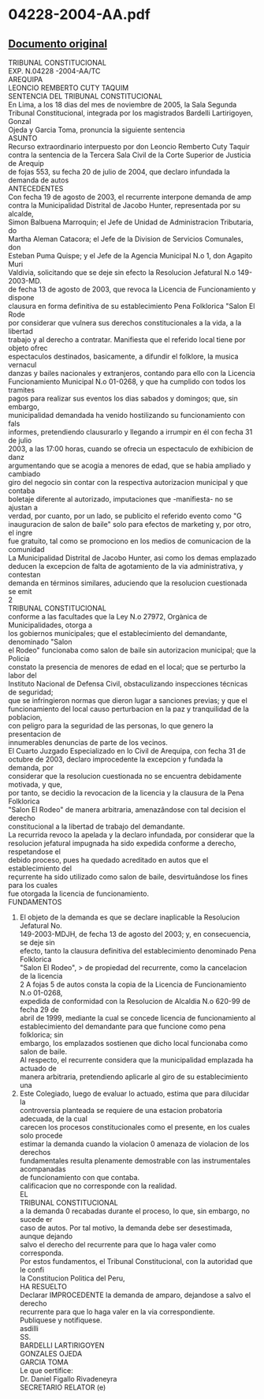
04228-2004-AA.pdf
=================
  
[Documento original](https://tc.gob.pe/jurisprudencia/2006/04228-2004-AA.pdf)  
---  
TRIBUNAL CONSTITUCIONAL  
EXP. N.04228 -2004-AA/TC  
AREQUIPA  
LEONCIO REMBERTO CUTY TAQUIM  
SENTENCIA DEL TRIBUNAL CONSTITUCIONAL  
En Lima, a los 18 dias del mes de noviembre de 2005, la Sala Segunda  
Tribunal Constitucional, integrada por los magistrados Bardelli Lartirigoyen, Gonzal  
Ojeda y Garcia Toma, pronuncia la siguiente sentencia  
ASUNTO  
Recurso extraordinario interpuesto por don Leoncio Remberto Cuty Taquir  
contra la sentencia de la Tercera Sala Civil de la Corte Superior de Justicia de Arequip  
de fojas 553, su fecha 20 de julio de 2004, que declaro infundada la demanda de autos  
ANTECEDENTES  
Con fecha 19 de agosto de 2003, el recurrente interpone demanda de amp  
contra la Municipalidad Distrital de Jacobo Hunter, representada por su alcalde,  
Simon Balbuena Marroquin; el Jefe de Unidad de Administracion Tributaria, do  
Martha Aleman Catacora; el Jefe de la Division de Servicios Comunales, don  
Esteban Puma Quispe; y el Jefe de la Agencia Municipal N.o 1, don Agapito Muri  
Valdivia, solicitando que se deje sin efecto la Resolucion Jefatural N.o 149-2003-MD.  
de fecha 13 de agosto de 2003, que revoca la Licencia de Funcionamiento y dispone  
clausura en forma definitiva de su establecimiento Pena Folklorica "Salon El Rode  
por considerar que vulnera sus derechos constitucionales a la vida, a la libertad  
trabajo y al derecho a contratar. Manifiesta que el referido local tiene por objeto ofrec  
espectaculos destinados, basicamente, a difundir el folklore, la musica vernacul  
danzas y bailes nacionales y extranjeros, contando para ello con la Licencia  
Funcionamiento Municipal N.o 01-0268, y que ha cumplido con todos los tramites  
pagos para realizar sus eventos los dias sabados y domingos; que, sin embargo,  
municipalidad demandada ha venido hostilizando su funcionamiento con fals  
informes, pretendiendo clausurarlo y llegando a irrumpir en él con fecha 31 de julio  
2003, a las 17:00 horas, cuando se ofrecia un espectaculo de exhibicion de danz  
argumentando que se acogia a menores de edad, que se habia ampliado y cambiado  
giro del negocio sin contar con la respectiva autorizacion municipal y que contaba  
boletaje diferente al autorizado, imputaciones que -manifiesta- no se ajustan a  
verdad, por cuanto, por un lado, se publicito el referido evento como "G  
inauguracion de salon de baile" solo para efectos de marketing y, por otro, el ingre  
fue gratuito, tal como se promociono en los medios de comunicacion de la comunidad  
La Municipalidad Distrital de Jacobo Hunter, asi como los demas emplazado  
deducen la excepcion de falta de agotamiento de la via administrativa, y contestan  
demanda en términos similares, aduciendo que la resolucion cuestionada se emit  
2  
TRIBUNAL CONSTITUCIONAL  
conforme a las facultades que la Ley N.o 27972, Orgànica de Municipalidades, otorga a  
los gobiernos municipales; que el establecimiento del demandante, denominado "Salon  
el Rodeo" funcionaba como salon de baile sin autorizacion municipal; que la Policia  
constato la presencia de menores de edad en el local; que se perturbo la labor del  
Instituto Nacional de Defensa Civil, obstaculizando inspecciones técnicas de seguridad;  
que se infringieron normas que dieron lugar a sanciones previas; y que el  
funcionamiento del local causo perturbacion en la paz y tranquilidad de la poblacion,  
con peligro para la seguridad de las personas, lo que genero la presentacion de  
innumerables denuncias de parte de los vecinos.  
El Cuarto Juzgado Especializado en lo Civil de Arequipa, con fecha 31 de  
octubre de 2003, declaro improcedente la excepcion y fundada la demanda, por  
considerar que la resolucion cuestionada no se encuentra debidamente motivada, y que,  
por tanto, se decidio la revocacion de la licencia y la clausura de la Pena Folklorica  
"Salon El Rodeo" de manera arbitraria, amenazândose con tal decision el derecho  
constitucional a la libertad de trabajo del demandante.  
La recurrida revoco la apelada y la declaro infundada, por considerar que la  
resolucion jefatural impugnada ha sido expedida conforme a derecho, respetandose el  
debido proceso, pues ha quedado acreditado en autos que el establecimiento del  
reçurrente ha sido utilizado como salon de baile, desvirtuândose los fines para los cuales  
fue otorgada la licencia de funcionamiento.  
FUNDAMENTOS  
1. El objeto de la demanda es que se declare inaplicable la Resolucion Jefatural No.  
149-2003-MDJH, de fecha 13 de agosto del 2003; y, en consecuencia, se deje sin  
efecto, tanto la clausura definitiva del establecimiento denominado Pena Folklorica  
"Salon El Rodeo", > de propiedad del recurrente, como la cancelacion de la licencia  
2 A fojas 5 de autos consta la copia de la Licencia de Funcionamiento N.o 01-0268,  
expedida de conformidad con la Resolucion de Alcaldia N.o 620-99 de fecha 29 de  
abril de 1999, mediante la cual se concede licencia de funcionamiento al  
establecimiento del demandante para que funcione como pena folklorica; sin  
embargo, los emplazados sostienen que dicho local funcionaba como salon de baile.  
Al respecto, el recurrente considera que la municipalidad emplazada ha actuado de  
manera arbitraria, pretendiendo aplicarle al giro de su establecimiento una  
3. Este Colegiado, luego de evaluar lo actuado, estima que para dilucidar la  
controversia planteada se requiere de una estacion probatoria adecuada, de la cual  
carecen los procesos constitucionales como el presente, en los cuales solo procede  
estimar la demanda cuando la violacion 0 amenaza de violacion de los derechos  
fundamentales resulta plenamente demostrable con las instrumentales acompanadas  
de funcionamiento con que contaba.  
calificacion que no corresponde con la realidad.  
EL  
TRIBUNAL CONSTITUCIONAL  
a la demanda 0 recabadas durante el proceso, lo que, sin embargo, no sucede er  
caso de autos. Por tal motivo, la demanda debe ser desestimada, aunque dejando  
salvo el derecho del recurrente para que lo haga valer como corresponda.  
Por estos fundamentos, el Tribunal Constitucional, con la autoridad que le confi  
la Constitucion Politica del Peru,  
HA RESUELTO  
Declarar IMPROCEDENTE la demanda de amparo, dejandose a salvo el derecho  
recurrente para que lo haga valer en la via correspondiente.  
Publiquese y notifiquese.  
asdilli  
SS.  
BARDELLI LARTIRIGOYEN  
GONZALES OJEDA  
GARCIA TOMA  
Le que oertifice:  
Dr. Daniel Figallo Rivadeneyra  
SECRETARIO RELATOR (e)